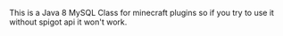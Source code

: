 This is a Java 8 MySQL Class for minecraft plugins so if you try to use it without spigot api it won't work.
